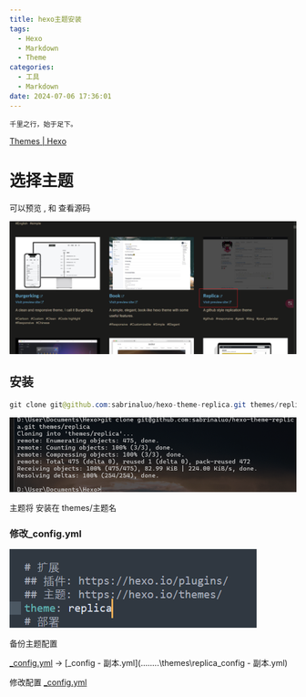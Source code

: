 ```yaml
---
title: hexo主题安装
tags:
  - Hexo 
  - Markdown
  - Theme
categories:
  - 工具
  - Markdown
date: 2024-07-06 17:36:01
---
```

`千里之行，始于足下。`

[Themes | Hexo](https://hexo.io/themes/)

# 选择主题

可以预览 , 和 查看源码

![image-20240706173855293](hexo主题安装/image-20240706173855293.png)

## 安装

```java
git clone git@github.com:sabrinaluo/hexo-theme-replica.git themes/replica
```

![image-20240706174104639](hexo主题安装/image-20240706174104639.png)

主题将 安装在 themes/主题名 

### 修改_config.yml

![image-20240706174218073](hexo主题安装/image-20240706174218073.png)

备份主题配置

 [_config.yml](..\..\..\..\themes\replica\_config.yml)  -> [_config - 副本.yml](..\..\..\..\themes\replica\_config - 副本.yml) 

修改配置 [_config.yml](..\..\..\..\themes\replica\_config.yml) 

